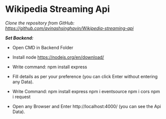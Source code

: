# Wikipedia Streaming Api

<i>Clone the repository from GitHub: https://github.com/avinashsinghavin/Wikipedia-streaming-api</i>

<b><i>Set Backend: </i></b>
* Open CMD in Backend Folder
* Install node https://nodejs.org/en/download/
* Write command:  npm install express
* Fill details as per your preference (you can click Enter without entering any Data).
* Write Command:
              npm install express
              npm i eventsource
              npm i cors
              npm i request

* Open any Browser and Enter http://localhost:4000/ (you can see the Api Data).


